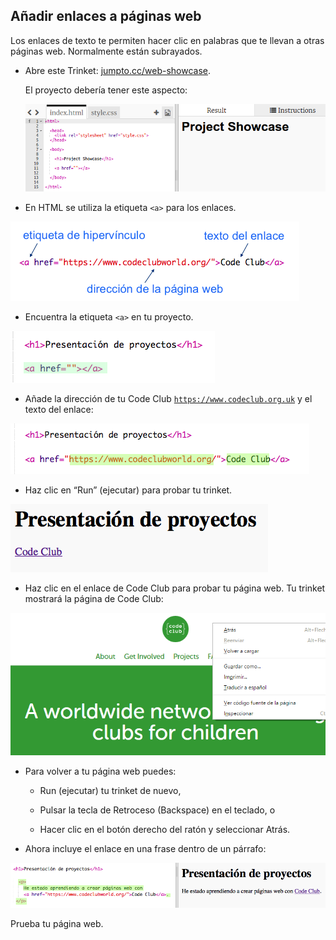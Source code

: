 ## Añadir enlaces a páginas web

Los enlaces de texto te permiten hacer clic en palabras que te llevan a otras páginas web. Normalmente están subrayados.

+ Abre este Trinket: [jumpto.cc/web-showcase](http://jumpto.cc/web-showcase).
    
    El proyecto debería tener este aspecto:
    
    ![captura de pantalla](images/showcase-starter.png)

+ En HTML se utiliza la etiqueta `<a>` para los enlaces.

![captura de pantalla](images/showcase-link.png)

+ Encuentra la etiqueta `<a>` en tu proyecto. 

![captura de pantalla](images/showcase-a-template.png)

+ Añade la dirección de tu Code Club [`https://www.codeclub.org.uk`](https://www.codeclub.org.uk) y el texto del enlace:

![captura de pantalla](images/showcase-code-club.png)

+ Haz clic en “Run” (ejecutar) para probar tu trinket.

![screenshot](images/showcase-cc-output.png)

+ Haz clic en el enlace de Code Club para probar tu página web. Tu trinket mostrará la página de Code Club: 

![captura de pantalla](images/showcase-cc-website.png)

+ Para volver a tu página web puedes:
    
    + Run (ejecutar) tu trinket de nuevo,
    
    + Pulsar la tecla de Retroceso (Backspace) en el teclado, o
    
    + Hacer clic en el botón derecho del ratón y seleccionar Atrás.

+ Ahora incluye el enlace en una frase dentro de un párrafo:

![captura de pantalla](images/showcase-paragraph.png)

Prueba tu página web.